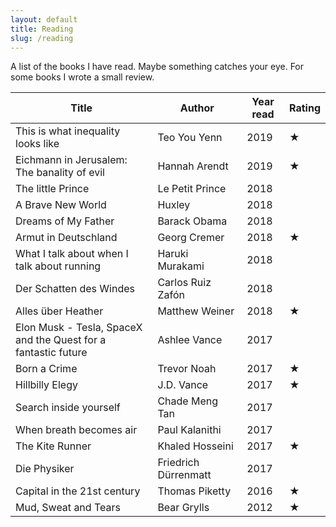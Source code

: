 ```yaml
---
layout: default
title: Reading
slug: /reading
---
```


A list of the books I have read. Maybe something catches your eye. For some books I wrote a small review.


| Title                                                          | Author               | Year read | Rating |
| -------------------------------------------------------------- | -------------------- | --------- | ------ |
| This is what inequality looks like                             | Teo You Yenn         | 2019      | ★      |
| Eichmann in Jerusalem: The banality of evil                    | Hannah Arendt        | 2019      | ★      |
| The little Prince                                              | Le Petit Prince      | 2018      |        |
| A Brave New World                                              | Huxley               | 2018      |        |
| Dreams of My Father                                            | Barack Obama         | 2018      |        |
| Armut in Deutschland                                           | Georg Cremer         | 2018      | ★      |
| What I talk about when I talk about running                    | Haruki Murakami      | 2018      |        |
| Der Schatten des Windes                                        | Carlos Ruiz Zafón    | 2018      |        |
| Alles über Heather                                             | Matthew Weiner       | 2018      | ★      |
| Elon Musk - Tesla, SpaceX and the Quest for a fantastic future | Ashlee Vance         | 2017      |        |
| Born a Crime                                                   | Trevor Noah          | 2017      | ★      |
| Hillbilly Elegy                                                | J.D. Vance           | 2017      | ★      |
| Search inside yourself                                         | Chade Meng Tan       | 2017      |        |
| When breath becomes air                                        | Paul Kalanithi       | 2017      |        |
| The Kite Runner                                                | Khaled Hosseini      | 2017      | ★      |
| Die Physiker                                                   | Friedrich Dürrenmatt | 2017      |        |
| Capital in the 21st century                                    | Thomas Piketty       | 2016      | ★      |
| Mud, Sweat and Tears                                           | Bear Grylls          | 2012      | ★      |
